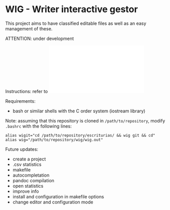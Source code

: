 # WIG - Writer interactive gestor

This project aims to have classified editable files as well as an easy management of these.

ATTENTION: under development

Instructions: refer to ![INSTRUCTIONS.txt](./INSTRUCTIONS.txt)

Requirements:
- bash or similar shells with the C order system  (iostream library)


Note: assuming that this repository is cloned in `/path/to/repository`, modify `.bashrc` with the following lines:

```
alias wigit="cd /path/to/repository/escriturias/ && wig git && cd"
alias wig="/path/to/repository/wig/wig.out"
```

Future updates:
- create a project
- .csv statistics
- makefile
- autocompletation
- pandoc compilation
- open statistics
- improve info
- install and configuration in makefile options
- change editor and configuration mode